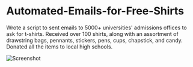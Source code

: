 # Automated-Emails-for-Free-Shirts
Wrote a script to sent emails to 5000+ universities' admissions offices to ask for t-shirts. Received over 100 shirts, along with an assortment of drawstring bags, pennants, stickers, pens, cups, chapstick, and candy. Donated all the items to local high schools.

![Screenshot](college_email_list.png)
